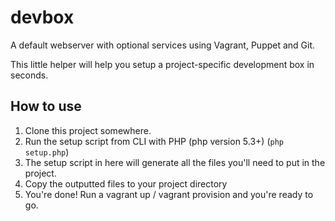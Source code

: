 devbox
======

A default webserver with optional services using Vagrant, Puppet and Git.

This little helper will help you setup a project-specific development box in seconds.

How to use
------------

1. Clone this project somewhere.
2. Run the setup script from CLI with PHP (php version 5.3+) (`php setup.php`)
3. The setup script in here will generate all the files you'll need to put in the project.
4. Copy the outputted files to your project directory
5. You're done! Run a vagrant up / vagrant provision and you're ready to go.